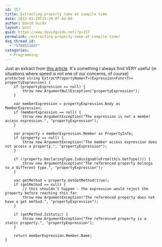 ```yaml
---
id: 157
title: Extracting property name at compile time
date: 2012-03-28T15:29:07-04:00
author: David Guida
layout: post
guid: https://www.davidguida.net/?p=157
permalink: /extracting-property-name-at-compile-time/
dsq_thread_id:
  - "5789511647"
categories:
  - Programming
---
```

<div>
  Just an extract from <a href="http://dotnet.dzone.com/articles/implementing?mz=57923-dotnet" target="_blank">this article</a>. It's something I always find VERY useful (in situations where speed is not one of our concerns, of course)
</div>

<div>
</div>

<div>
  <div>
    <code>protected string ExtractPropertyName&lt;T&gt;(Expression&lt;Func&lt;T&gt;&gt; propertyExpression) {</code>
  </div>
  
  <div>
    <code>    if (propertyExpression == null) {</code>
  </div>
  
  <div>
    <code>        throw new ArgumentNullException("propertyExpression");</code>
  </div>
  
  <div>
    <code>    }</code>
  </div>
  
  <div>
    <code> </code>
  </div>
  
  <div>
    <code>    var memberExpression = propertyExpression.Body as MemberExpression;</code>
  </div>
  
  <div>
    <code>    if (memberExpression == null) {</code>
  </div>
  
  <div>
    <code>        throw new ArgumentException("The expression is not a member access expression.", "propertyExpression");</code>
  </div>
  
  <div>
    <code>    }</code>
  </div>
  
  <div>
    <code> </code>
  </div>
  
  <div>
    <code>    var property = memberExpression.Member as PropertyInfo;</code>
  </div>
  
  <div>
    <code>    if (property == null) {</code>
  </div>
  
  <div>
    <code>        throw new ArgumentException("The member access expression does not access a property.", "propertyExpression");</code>
  </div>
  
  <div>
    <code>    }</code>
  </div>
  
  <div>
    <code> </code>
  </div>
  
  <div>
    <code>    if (!property.DeclaringType.IsAssignableFrom(this.GetType())) {</code>
  </div>
  
  <div>
    <code>        throw new ArgumentException("The referenced property belongs to a different type.", "propertyExpression");</code>
  </div>
  
  <div>
    <code>    }</code>
  </div>
  
  <div>
    <code> </code>
  </div>
  
  <div>
    <code>    var getMethod = property.GetGetMethod(true);</code>
  </div>
  
  <div>
    <code>    if (getMethod == null) {</code>
  </div>
  
  <div>
    <code>        // this shouldn't happen - the expression would reject the property before reaching this far</code>
  </div>
  
  <div>
    <code>        throw new ArgumentException("The referenced property does not have a get method.", "propertyExpression");</code>
  </div>
  
  <div>
    <code>    }</code>
  </div>
  
  <div>
    <code> </code>
  </div>
  
  <div>
    <code>    if (getMethod.IsStatic) {</code>
  </div>
  
  <div>
    <code>        throw new ArgumentException("The referenced property is a static property.", "propertyExpression");</code>
  </div>
  
  <div>
    <code>    }</code>
  </div>
  
  <div>
    <code> </code>
  </div>
  
  <div>
    <code>    return memberExpression.Member.Name;</code>
  </div>
  
  <div>
    <code>}    </code>
  </div>
</div>

<div class="post-details-footer-widgets">
</div>